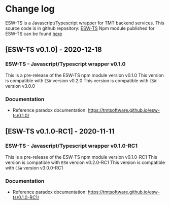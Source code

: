 # Change log

ESW-TS is a Javascript/Typescript wrapper for TMT backend services.
This source code is in github repository: [ESW-TS](https://github.com/tmtsoftware/esw-ts)
Npm module published for ESW-TS can be found [here](https://www.npmjs.com/package/@tmtsoftware/esw-ts)

## [ESW-TS v0.1.0] - 2020-12-18

### ESW-TS - Javascript/Typescript wrapper v0.1.0
This is a pre-release of the ESW-TS npm module version v0.1.0
This version is compatible with `ESW` version v0.2.0
This version is compatible with `CSW` version v3.0.0

### Documentation
- Reference paradox documentation: https://tmtsoftware.github.io/esw-ts/0.1.0/

## [ESW-TS v0.1.0-RC1] - 2020-11-11

### ESW-TS - Javascript/Typescript wrapper v0.1.0-RC1
This is a pre-release of the ESW-TS npm module version v0.1.0-RC1
This version is compatible with `ESW` version v0.2.0-RC1
This version is compatible with `CSW` version v3.0.0-RC1

### Documentation
- Reference paradox documentation: https://tmtsoftware.github.io/esw-ts/0.1.0-RC1/
